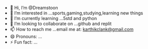 - 👋 Hi, I’m @Dreamstoon
- 👀 I’m interested in ...sports,gaming,studying,learning new things
- 🌱 I’m currently learning ...5std and python
- 💞️ I’m looking to collaborate on ...github and replit
- 📫 How to reach me ...email me at: karthikclank@gmail.com
- 😄 Pronouns: ...
- ⚡ Fun fact: ...

<!---
Dreamstoon/Dreamstoon is a ✨ special ✨ repository because its `README.md` (this file) appears on your GitHub profile.
You can click the Preview link to take a look at your changes.
--->
